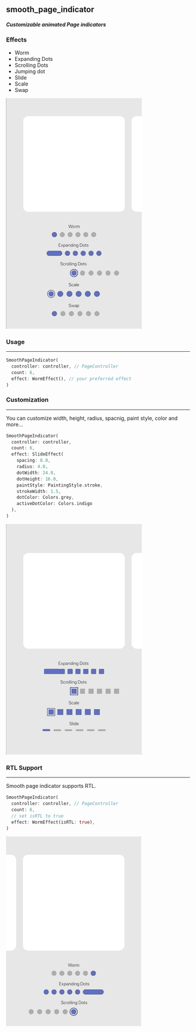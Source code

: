 ## smooth_page_indicator
##### Customizable animated Page indicators

### Effects
- Worm
- Expanding Dots
- Scrolling Dots
- Jumping dot
- Slide
- Scale
- Swap

![](/demo/smooth_page_indicator_demo_1.gif)

### Usage
---
```dart
SmoothPageIndicator(
  controller: controller, // PageController
  count: 6,
  effect: WormEffect(), // your preferred effect
)
```
### Customization
---
You can customize width, height, radius, spacnig, paint style, color and more...
```dart
SmoothPageIndicator(
  controller: controller,
  count: 6,
  effect: SlideEffect(
    spacing: 8.0,
    radius: 4.0,
    dotWidth: 24.0,
    dotHeight: 16.0,
    paintStyle: PaintingStyle.stroke,
    strokeWidth: 1.5,
    dotColor: Colors.grey,
    activeDotColor: Colors.indigo
  ),
)
```

![](/demo/smooth_page_indicator_demo_2.gif)

### RTL Support
---
Smooth page indicator supports RTL.

```dart
SmoothPageIndicator(
  controller: controller, // PageController
  count: 6,
  // set isRTL to true
  effect: WormEffect(isRTL: true), 
)
```

![](/demo/smooth_page_indicator_demo_3.gif)
